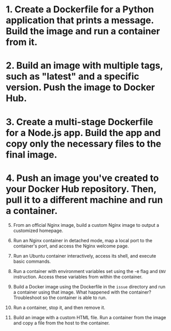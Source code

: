 # 1. Create a Dockerfile for a Python application that prints a message. Build the image and run a container from it.

# 2. Build an image with multiple tags, such as "latest" and a specific version. Push the image to Docker Hub.

# 3. Create a multi-stage Dockerfile for a Node.js app. Build the app and copy only the necessary files to the final image.

# 4. Push an image you've created to your Docker Hub repository. Then, pull it to a different machine and run a container.

5. From an official Nginx image, build a custom Nginx image to output a customized homepage.

6. Run an Nginx container in detached mode, map a local port to the container's port, and access the Nginx welcome page.

7. Run an Ubuntu container interactively, access its shell, and execute basic commands.

8. Run a container with environment variables set using the -e flag and `ENV` instruction. Access these variables from within the container.

9. Build a Docker image using the Dockerfile in the `issue` directory and run a container using that image. What happened with the container? Troubleshoot so the container is able to run.

10. Run a container, stop it, and then remove it.

11. Build an image with a custom HTML file. Run a container from the image and copy a file from the host to the container.